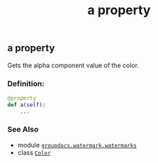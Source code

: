 ﻿---
title: a property
second_title: GroupDocs.Watermark for Python via .NET API References
description: 
type: docs
url: /python-net/groupdocs.watermark.watermarks/color/a/
is_root: false
weight: 90
---

## a property


Gets the alpha component value of the color.
### Definition:
```python
@property
def a(self):
    ...
```

### See Also
* module [`groupdocs.watermark.watermarks`](../../)
* class [`Color`](/watermark/python-net/groupdocs.watermark.watermarks/color)
